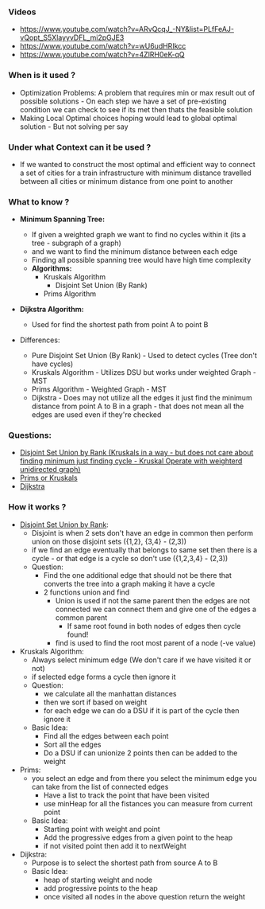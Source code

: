 ### Videos

- https://www.youtube.com/watch?v=ARvQcqJ_-NY&list=PLfFeAJ-vQopt_S5XlayyvDFL_mi2pGJE3
- https://www.youtube.com/watch?v=wU6udHRIkcc
- https://www.youtube.com/watch?v=4ZlRH0eK-qQ

### When is it used ?

- Optimization Problems: A problem that requires min or max result out of possible solutions - On each step we have a set of pre-existing condition we can check to see if its met then thats the feasible solution
- Making Local Optimal choices hoping would lead to global optimal solution - But not solving per say

### Under what Context can it be used ?

- If we wanted to construct the most optimal and efficient way to connect a set of cities for a train infrastructure with minimum distance travelled between all cities or minimum distance from one point to another

### What to know ?

- **Minimum Spanning Tree:**
  - If given a weighted graph we want to find no cycles within it (its a tree - subgraph of a graph)
  - and we want to find the minimum distance between each edge
  - Finding all possible spanning tree would have high time complexity
  - **Algorithms:**
    - Kruskals Algorithm
      - Disjoint Set Union (By Rank)
    - Prims Algorithm
- **Dijkstra Algorithm:**

  - Used for find the shortest path from point A to point B

- Differences:
  - Pure Disjoint Set Union (By Rank) - Used to detect cycles (Tree don't have cycles)
  - Kruskals Algorithm - Utilizes DSU but works under weighted Graph - MST
  - Prims Algorithm - Weighted Graph - MST
  - Dijkstra - Does may not utilize all the edges it just find the minimum distance from point A to B in a graph - that does not mean all the edges are used even if they're checked

### Questions:

- [Disjoint Set Union by Rank (Kruskals in a way - but does not care about finding minimum just finding cycle - Kruskal Operate with weighterd unidirected graph)](https://leetcode.com/problems/redundant-connection/description/)
- [Prims or Kruskals](https://leetcode.com/problems/min-cost-to-connect-all-points/description/)
- [Dijkstra](https://leetcode.com/problems/network-delay-time/description/)

### How it works ?

- [Disjoint Set Union by Rank](https://www.youtube.com/watch?v=wU6udHRIkcc):
  - Disjoint is when 2 sets don't have an edge in common then perform union on those disjoint sets ({1,2}, {3,4} - (2,3))
  - if we find an edge eventually that belongs to same set then there is a cycle - or that edge is a cycle so don't use ({1,2,3,4} - (2,3))
  - Question:
    - Find the one additional edge that should not be there that converts the tree into a graph making it have a cycle
    - 2 functions union and find
      - Union is used if not the same parent then the edges are not connected we can connect them and give one of the edges a common parent
        - If same root found in both nodes of edges then cycle found!
      - find is used to find the root most parent of a node (-ve value)
- Kruskals Algorithm:
  - Always select minimum edge (We don't care if we have visited it or not)
  - if selected edge forms a cycle then ignore it
  - Question:
    - we calculate all the manhattan distances
    - then we sort if based on weight
    - for each edge we can do a DSU if it is part of the cycle then ignore it
  - Basic Idea:
    - Find all the edges between each point
    - Sort all the edges
    - Do a DSU if can unionize 2 points then can be added to the weight
- Prims:
  - you select an edge and from there you select the minimum edge you can take from the list of connected edges
    - Have a list to track the point that have been visited
    - use minHeap for all the fistances you can measure from current point
  - Basic Idea:
    - Starting point with weight and point
    - Add the progressive edges from a given point to the heap
    - if not visited point then add it to nextWeight
- Dijkstra:
  - Purpose is to select the shortest path from source A to B
  - Basic Idea:
    - heap of starting weight and node
    - add progressive points to the heap
    - once visited all nodes in the above question return the weight
